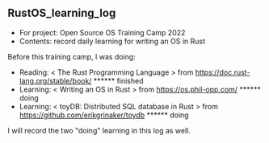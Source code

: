 ## RustOS_learning_log

- For project: Open Source OS Training Camp 2022
- Contents: record daily learning for writing an OS in Rust

Before this training camp, I was doing:
- Reading: < The Rust Programming Language > from https://doc.rust-lang.org/stable/book/                      ****** finished
- Learning: < Writing an OS in Rust > from https://os.phil-opp.com/                                           ****** doing
- Learning: < toyDB: Distributed SQL database in Rust > from https://github.com/erikgrinaker/toydb            ****** doing

I will record the two "doing" learning in this log as well.
